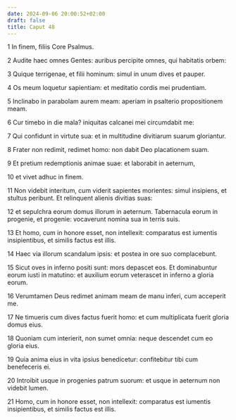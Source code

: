 ```yaml
---
date: 2024-09-06 20:00:52+02:00
draft: false
title: Caput 48
---
```





1 In finem, filiis Core Psalmus.

2 Audite haec omnes Gentes: auribus percipite omnes, qui habitatis orbem:

3 Quique terrigenae, et filii hominum: simul in unum dives et pauper.

4 Os meum loquetur sapientiam: et meditatio cordis mei prudentiam.

5 Inclinabo in parabolam aurem meam: aperiam in psalterio propositionem meam.

6 Cur timebo in die mala? iniquitas calcanei mei circumdabit me:

7 Qui confidunt in virtute sua: et in multitudine divitiarum suarum gloriantur.

8 Frater non redimit, redimet homo: non dabit Deo placationem suam.

9 Et pretium redemptionis animae suae: et laborabit in aeternum,

10 et vivet adhuc in finem.

11 Non videbit interitum, cum viderit sapientes morientes: simul insipiens, et stultus peribunt. Et relinquent alienis divitias suas:

12 et sepulchra eorum domus illorum in aeternum. Tabernacula eorum in progenie, et progenie: vocaverunt nomina sua in terris suis.

13 Et homo, cum in honore esset, non intellexit: comparatus est iumentis insipientibus, et similis factus est illis.

14 Haec via illorum scandalum ipsis: et postea in ore suo complacebunt.

15 Sicut oves in inferno positi sunt: mors depascet eos. Et dominabuntur eorum iusti in matutino: et auxilium eorum veterascet in inferno a gloria eorum.

16 Verumtamen Deus redimet animam meam de manu inferi, cum acceperit me.

17 Ne timueris cum dives factus fuerit homo: et cum multiplicata fuerit gloria domus eius.

18 Quoniam cum interierit, non sumet omnia: neque descendet cum eo gloria eius.

19 Quia anima eius in vita ipsius benedicetur: confitebitur tibi cum benefeceris ei.

20 Introibit usque in progenies patrum suorum: et usque in aeternum non videbit lumen.

21 Homo, cum in honore esset, non intellexit: comparatus est iumentis insipientibus, et similis factus est illis.

